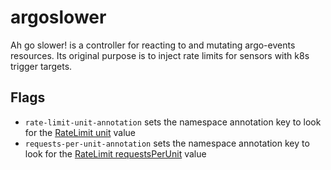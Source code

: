# argoslower
Ah go slower! is a controller for reacting to and mutating argo-events resources.
Its original purpose is to inject rate limits for sensors with k8s trigger
targets.

## Flags
- `rate-limit-unit-annotation` sets the namespace annotation key to look for the [RateLimit unit](https://github.com/argoproj/argo-events/blob/master/api/sensor.md#ratelimit) value
- `requests-per-unit-annotation` sets the namespace annotation key to look for the [RateLimit requestsPerUnit](https://github.com/argoproj/argo-events/blob/master/api/sensor.md#ratelimit) value
